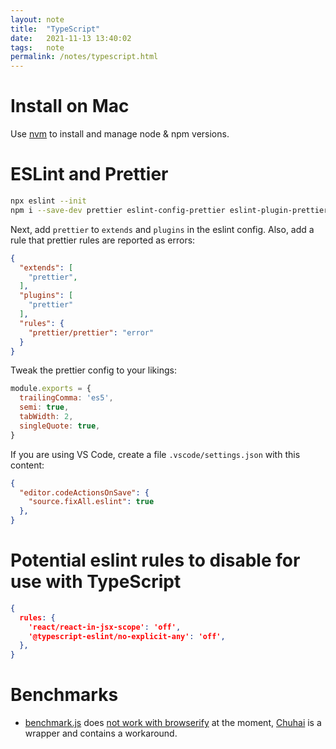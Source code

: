 ```yaml
---
layout: note
title:  "TypeScript"
date:   2021-11-13 13:40:02
tags:   note
permalink: /notes/typescript.html
---
```


# Install on Mac
Use [nvm][nvm] to install and manage node & npm versions.

# ESLint and Prettier

```bash
npx eslint --init
npm i --save-dev prettier eslint-config-prettier eslint-plugin-prettier
```

Next, add `prettier` to `extends` and `plugins` in the eslint config. Also, add a rule that prettier rules are reported as errors:

```json
{
  "extends": [
    "prettier",
  ],
  "plugins": [
    "prettier"
  ],
  "rules": {
    "prettier/prettier": "error"
  }
}
```

Tweak the prettier config to your likings:

```javascript
module.exports = {
  trailingComma: 'es5',
  semi: true,
  tabWidth: 2,
  singleQuote: true,
}
```

If you are using VS Code, create a file `.vscode/settings.json` with this content:

```json
{
  "editor.codeActionsOnSave": {
    "source.fixAll.eslint": true
  },
}
```

# Potential eslint rules to disable for use with TypeScript

```json
{
  rules: {
    'react/react-in-jsx-scope': 'off',
    '@typescript-eslint/no-explicit-any': 'off',
  },
}
```

# Benchmarks

* [benchmark.js][gh-benchmarkjs] does [not work with browserify][gh-benchmarkjs-128] at the moment, [Chuhai][gh-chuhai] is a wrapper and contains a workaround.


[gh-benchmarkjs-128]: https://github.com/bestiejs/benchmark.js/issues/128
[gh-chuhai]: https://github.com/Hypercubed/chuhai
[gh-benchmarkjs]: https://github.com/bestiejs/benchmark.js
[nvm]: https://github.com/nvm-sh/nvm
